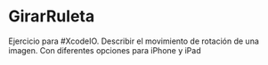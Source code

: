 GirarRuleta
===========

Ejercicio para #XcodeIO. Describir el movimiento de rotación de una imagen. Con diferentes opciones para iPhone y iPad

